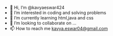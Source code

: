 - 👋 Hi, I’m @kavyaeswar424
- 👀 I’m interested in coding and solving problems
- 🌱 I’m currently learning html,java and css
- 💞️ I’m looking to collaborate on ...
- 📫 How to reach me kavya.eswar04@gmail.com

<!---
kavyaeswar424/kavyaeswar424 is a ✨ special ✨ repository because its `README.md` (this file) appears on your GitHub profile.
You can click the Preview link to take a look at your changes.
--->
